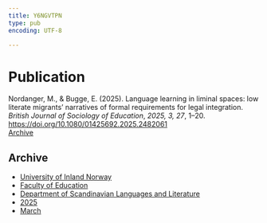 ```yaml
---
title: Y6NGVTPN
type: pub
encoding: UTF-8

---
```

<h1>Publication</h1>
<article id="csl-bib-container-Y6NGVTPN" class="csl-bib-container">
  <div class="csl-bib-body"> <div class="csl-entry">Nordanger, M., &#38; Bugge, E. (2025). Language learning in liminal spaces: low literate migrants’ narratives of formal requirements for legal integration. <i>British Journal of Sociology of Education</i>, <i>2025, 3, 27</i>, 1–20. <a href="https://doi.org/10.1080/01425692.2025.2482061">https://doi.org/10.1080/01425692.2025.2482061</a></div> </div>
  <div class="csl-bib-buttons">
    <a href="#taxonomy-article-Y6NGVTPN" alt="archive" class="csl-bib-button">Archive</a>
  </div>
  <div id="csl-bib-meta-container-Y6NGVTPN"></div>
</article>
<div id="csl-bib-meta-Y6NGVTPN" class="csl-bib-meta">
  <article id="taxonomy-article-Y6NGVTPN" class="taxonomy-article">
    <h1>Archive</h1>
    <ul>
      <li><a href="{{< params subfolder >}}en/archive/?key=3DCRN523">University of Inland Norway</a></li>
      <li><a href="{{< params subfolder >}}en/archive/?key=WYNZA47F">Faculty of Education</a></li>
      <li><a href="{{< params subfolder >}}en/archive/?key=T9U6ILTU">Department of Scandinavian Languages and Literature</a></li>
      <li><a href="{{< params subfolder >}}en/archive/?key=SPIZ6VGU">2025</a></li>
      <li><a href="{{< params subfolder >}}en/archive/?key=Z6CRQ9VV">March</a></li>
    </ul>
  </article>
</div>
